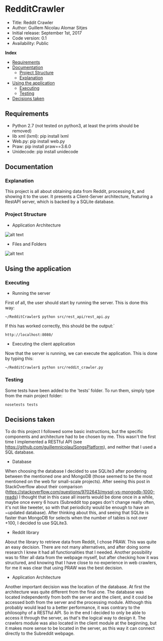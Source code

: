 # RedditCrawler

*    Title: Reddit Crawler     
*    Author: Guillem Nicolau Alomar Sitjes      
*    Initial release: September 1st, 2017                     
*    Code version: 0.1                         
*    Availability: Public     

**Index**
* [Requirements](#requirements)
* [Documentation](#documentation)
    * [Project Structure](#project-structure)
    * [Explanation](#explanation)
* [Using the application](#using-the-application)
    * [Executing](#executing)
    * [Testing](#testing)
* [Decisions taken](#decisions-taken)

## Requirements

- Python 2.7 (not tested on python3, at least the prints should be removed) 
- lib xml (lxml): pip install lxml
- Web.py: pip install web.py
- Praw: pip install praw==3.6.0
- Unidecode: pip install unidecode

## Documentation

### Explanation

This project is all about obtaining data from Reddit, processing it, and showing it to the user. It presents a Client-Server architecture, featuring a RestAPI server, which is backed by a SQLite database.

### Project Structure

- Application Architecture

![alt text][logo]

[logo]: https://raw.githubusercontent.com/guillemnicolau/RedditCrawler/master/documentation/ApplicationArchitecture.png "Application Architecture"

- Files and Folders

![alt text][logo2]

[logo2]: https://github.com/guillemnicolau/RedditCrawler/blob/master/documentation/FilesAndFolders.png?raw=true "Folders and Files"


## Using the application

### Executing
- Running the server

First of all, the user should start by running the server. This is done this way:
```
~/RedditCrawler$ python src/rest_api/rest_api.py
```
If this has worked correctly, this should be the output:`
```
http://localhost:8080/
```
- Executing the client application

Now that the server is running, we can execute the application. This is done by typing this:
```
~/RedditCrawler$ python src/reddit_crawler.py
```
### Testing

Some tests have been added to the 'tests' folder. To run them, simply type from the main project folder:
```
nosetests tests
```

## Decisions taken

To do this project I followed some basic instructions, but the specific components and architecture had to be chosen by me.
This wasn't the first time I implemented a RESTful API (see https://github.com/guillemnicolau/SongsPlatform), and neither that I used a SQL database.

- Database

When choosing the database I decided to use SQLite3 after pondering between the mentioned one and MongoDB (those seemed to be the most mentioned on the web for small-scale projects). After seeing this post in StackOverflow about their comparison (https://stackoverflow.com/questions/9702643/mysql-vs-mongodb-1000-reads) I thought that in this case all inserts would be done once in a while, maybe once every 6 hours (Subreddit top pages don't change really often, it's not like tweeter, so with that periodicity would be enough to have an ~updated database). After thinking about this, and seeing that SQLite is faster than MongoDB for selects when the number of tables is not over +100, I decided to use SQLite3.

- Reddit library

About the library to retrieve data from Reddit, I chose PRAW. This was quite an easy decision. There are not many alternatives, and after doing some research I knew it had all functionalities that I needed.
Another possibility was to filter all data from the webpage myself, but after checking how it was structured, and knowing that I have close to no experience in web crawlers, for me it was clear that using PRAW was the best decision.

- Application Architecture

Another important decision was the location of the database. At first the architecture was quite different from the final one. The database was located independently from both the server and the client, and it could be accessed both from the server and the processing module. Although this probably would lead to a better performance, it was contrary to the philosophy of a RESTful API. So in the end I decided to only be able to access it through the server, as that's the logical way to design it. The crawlers module was also located in the client module at the beginning, but it makes more sense to be located in the server, as this way it can connect directly to the Subreddit webpage.
